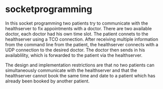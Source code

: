 # socketprogramming
In this socket programming two patients try to communicate with the healthserver to fix appointments with a doctor. There are two available doctor, each doctor had his own time slot.
The patient connets to the healthserver using a TCO connection. After receiving multiple information from the command line from the patient, the healthserver connects with a UDP connection to the desired doctor.
The doctor then sends in his availablility, which is forwarded to the patient via the healthserver.

The design and implementation restrictions are that no two patients can simultaneously communicate with the healthserver and that the healthserver cannot book the same time and date to a patient which has already been booked by another patient.
